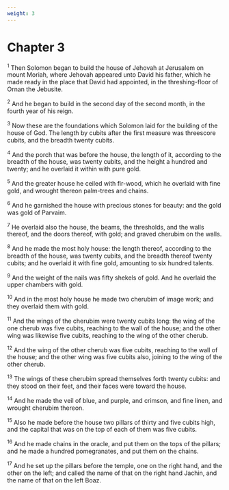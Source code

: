 ```yaml
---
weight: 3
---
```


# Chapter 3

<sup>1</sup> Then Solomon began to build the house of Jehovah at Jerusalem on mount Moriah, where Jehovah appeared unto David his father, which he made ready in the place that David had appointed, in the threshing-floor of Ornan the Jebusite. 

<sup>2</sup> And he began to build in the second day of the second month, in the fourth year of his reign. 

<sup>3</sup> Now these are the foundations which Solomon laid for the building of the house of God. The length by cubits after the first measure was threescore cubits, and the breadth twenty cubits. 

<sup>4</sup> And the porch that was before the house, the length of it, according to the breadth of the house, was twenty cubits, and the height a hundred and twenty; and he overlaid it within with pure gold. 

<sup>5</sup> And the greater house he ceiled with fir-wood, which he overlaid with fine gold, and wrought thereon palm-trees and chains. 

<sup>6</sup> And he garnished the house with precious stones for beauty: and the gold was gold of Parvaim. 

<sup>7</sup> He overlaid also the house, the beams, the thresholds, and the walls thereof, and the doors thereof, with gold; and graved cherubim on the walls. 

<sup>8</sup> And he made the most holy house: the length thereof, according to the breadth of the house, was twenty cubits, and the breadth thereof twenty cubits; and he overlaid it with fine gold, amounting to six hundred talents. 

<sup>9</sup> And the weight of the nails was fifty shekels of gold. And he overlaid the upper chambers with gold. 

<sup>10</sup> And in the most holy house he made two cherubim of image work; and they overlaid them with gold. 

<sup>11</sup> And the wings of the cherubim were twenty cubits long: the wing of the one cherub was five cubits, reaching to the wall of the house; and the other wing was likewise five cubits, reaching to the wing of the other cherub. 

<sup>12</sup> And the wing of the other cherub was five cubits, reaching to the wall of the house; and the other wing was five cubits also, joining to the wing of the other cherub. 

<sup>13</sup> The wings of these cherubim spread themselves forth twenty cubits: and they stood on their feet, and their faces were toward the house. 

<sup>14</sup> And he made the veil of blue, and purple, and crimson, and fine linen, and wrought cherubim thereon. 

<sup>15</sup> Also he made before the house two pillars of thirty and five cubits high, and the capital that was on the top of each of them was five cubits. 

<sup>16</sup> And he made chains in the oracle, and put them on the tops of the pillars; and he made a hundred pomegranates, and put them on the chains. 

<sup>17</sup> And he set up the pillars before the temple, one on the right hand, and the other on the left; and called the name of that on the right hand Jachin, and the name of that on the left Boaz. 


